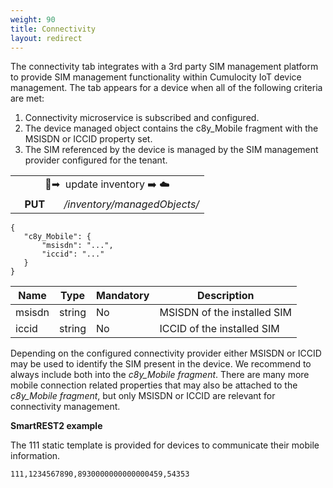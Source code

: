 ```yaml
---
weight: 90
title: Connectivity
layout: redirect
---
```


The connectivity tab integrates with a 3rd party SIM management platform to provide SIM management functionality within Cumulocity IoT device management. The tab appears for a device when all of the following criteria are met:
1. Connectivity microservice is subscribed and configured.
2. The device managed object contains the c8y_Mobile fragment with the MSISDN or ICCID property set.
3. The SIM referenced by the device is managed by the SIM management provider configured for the tenant.

<table>
<colgroup>
<col width="25%">
<col width="75%">
</colgroup>
<tbody>
<tr>
<td style="text-align:center" colspan="2" rowspan="1"> &#x1f4f1;&#10145; &#65039; update inventory &#10145;&#65039; &#9729;&#65039;</td>
</tr>
<tr>
<td style="text-align:center"> <b>PUT</b> </td>
<td style="text-align:center"><em>/inventory/managedObjects/<deviceId></em>
</td>
</tr>
</tbody>
</table>


```
{
   "c8y_Mobile": {
       "msisdn": "...",
       "iccid": "..."
   }
}
```

|Name|Type|Mandatory|Description|
|----|----|----|----|
|msisdn|string|No|MSISDN of the installed SIM|
|iccid|string|No|ICCID of the installed SIM|


Depending on the configured connectivity provider either MSISDN or ICCID may be used to identify the SIM present in the device. We recommend to always include both into the *c8y_Mobile fragment*. There are many more mobile connection related properties that may also be attached to the *c8y_Mobile fragment*, but only MSISDN or ICCID are relevant for connectivity management.

**SmartREST2 example**

The 111 static template is provided for devices to communicate their mobile information.

`111,1234567890,8930000000000000459,54353`
